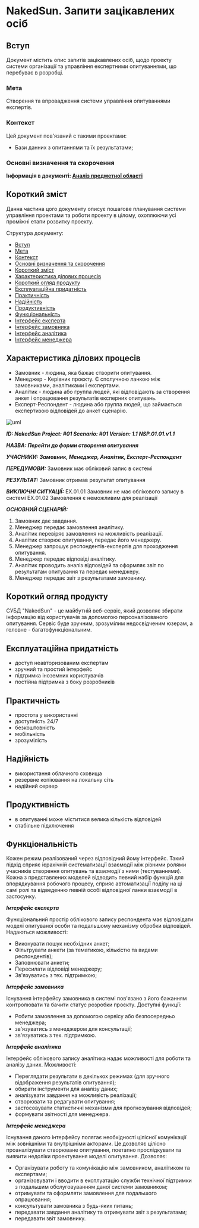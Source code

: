 # NakedSun. Запити зацікавлених осіб

<a name="1"> </a>

## Вступ

Документ містить опис запитів зацікавлених осіб, щодо проекту cистеми організації та управління експертними опитуваннями, що перебуває в розробці.

<a name="2"> </a>

### Мета 

Створення та впровадження системи управління опитуваннями експертів.

<a name="3"> </a>

### Контекст

Цей документ пов'язаний с такими проектами:
- Бази данних з опитаннями та їх результатами;

<a name="4"> </a>

### Основні визначення та скорочення

**Інформація в документі: [Аналіз предметної області]()**

<a name="5"> </a>
## Короткий зміст

Данна частина цого документу описує пошагове планування системи управління проектами та роботи проекту в цілому, охоплюючи усі проміжні етапи розвитку проекту.

Структура документу:

- [Вступ](#1)
- [Мета](#2)
- [Контекст](#3)
- [Основні визначення та скорочення](#4)
- [Короткий зміст](#5)
- [Характеристика ділових процесів](#6)
- [Короткий огляд продукту](#7)
- [Експлуатаційна придатність](#8)
- [Практичність](#9)
- [Надійність](#10)
- [Продуктивність](#11)
- [Функціональність](#12)
- [Інтерфейс експерта](#13)
- [Інтерфейс замовника](#14)
- [Інтерфейс аналітика](#15)
- [Інтерфейс менеджера](#16)

<a name="6"> </a>
## Характеристика ділових процесів

- Замовник - людина, яка бажає створити опитування.
- Менеджер - Керівник проєкту. Є сполучною ланкою між замовниками, аналітиками і експертами.
- Аналітик - людина або группа людей, які відповідають за створення анкет і опрацювання результатів експерних опитувань.
- Експерт-Респондент - людина або группа людей, що займається експертизою відповідей до анкет сценарію.

![uml](https://github.com/l0releei/obd_project/blob/l0releei/doc/use%20cases/main_diagram.puml)

***ID: NakedSun Project: #01 Scenario: #01 Version: 1.1
NSP.01.01.v1.1***
    
***НАЗВА: Перейти до форми створення опитування***
    
***УЧАСНИКИ: Замовник, Менеджер, Аналітик, Експерт-Респондент***

***ПЕРЕДУМОВИ:*** Замовник має обліковий запис в системі

***РЕЗУЛЬТАТ:*** Замовник отримав результат опитування

***ВИКЛЮЧНІ СИТУАЦІЇ:***
EX.01.01 Замовник не має облікового запису в системі
EX.01.02 Замовлення є неможливим для реалізації

***ОСНОВНИЙ СЦЕНАРІЙ:***
1. Замовник дає завдання.
2. Менеджер передає замовлення аналітику.
3. Аналітик перевіряє замовлення на можливість реалізації.
4. Аналітик створює опитування, передає його менеджеру.
5. Менеджер запрошує респондентів-експертів для проходження опитування.
6. Менеджер передає відповіді аналітику.
7. Аналітик проводить аналіз відповідей та оформляє звіт по результатам опитування та передає менеджеру.
8. Менеджер передає звіт з результатами замовнику.

<a name="7"> </a>
## Короткий огляд продукту

СУБД "NakedSun" - це майбутній веб-сервіс, який дозволяє збирати інформацію від користувачів за допомогою персоналізованого опитування. Сервіс буде зручним, зрозумілим недосвідченим юзерам, а головне - багатофункціональним.

<a name="8"> </a>
## Експлуатаційна придатність

- доступ неавторизованим експертам
- зручний та простий інтерфейс
- підтримка іноземних користувачів
- постійна підтримка з боку розробників

<a name="9"> </a>
## Практичність

 - простота у використанні
 - доступність 24/7
 - безкоштовність
 - мобільність
 - зрозумілість

<a name="10"> </a>
## Надійність

 - використання облачного сховища
 - резервне копіювання на локальну сіть
 - надійний сервер

<a name="11"> </a>
## Продуктивність

 - в опитуванні може міститися велика кількість відповідей
 - стабільне підключення
 
<a name="12"> </a>
## Функціональність

Кожен режим реалізований через відповідний йому інтерфейс. Такий підхід сприяє ієрахічній систематизації взаємодії між різними ролями учасників створення опитувань та взаємодії з ними (тестуваннями). Кожна з представлених моделей відводить певний набір функцій для впорядкування робочого процесу, сприяє автоматизації поділу на ці самі ролі та відведенню певній особі відповідної ланки взаємодії в застосунку.

<a name="13"> </a>
***Інтерфейс експерта***

Функціональний простір облікового запису респондента має відповідати моделі опитуваної особи та подальшому механізму обробки відповідей. 
Надаються можливості:
- Виконувати пошук необхідних анкет;
- Фільтрувати анкети (за тематикою, кількістю та видами респондентів);
- Заповнювати анкети;
- Пересилати відповіді менеджеру;
- Зв'язуватись з тех. підтримкою;

<a name="14"> </a>
***Інтерфейс замовника***

Існування інтерфейсу замовника в системі пов'язано з його бажанням контролювати та бачити статус розробки проєкту. 
Доступні функції:
- Робити замовлення за допомогою сервісу або безпосередньо менеджера;
- зв'язуватись з менеджером для консультації;
- зв'язуватись з тех. підтримкою.


<a name="15"> </a>
***Інтерфейс аналітика***

Інтерфейс облікового запису аналітика надає можливості для роботи та аналізу даних.
Можливості:
- Переглядати результати в декількох режимах (для зручного відображення результатів опитування);
- обирати інструменти для аналізу даних;
- аналізувати завдання на можливість реалізації;
- створювати та редагувати опитування;
- застосовувати статистичні механізми для прогнозування відповідей;
- формувати звітності для менеджера.


<a name="16"> </a>
***Інтерфейс менеджера***

Існування даного інтерфейсу полягає необхідності цілісної комунікації між зовнішніми та внутрішніми акторами. Це дозволяє цілісно проаналізувати створюване опитування, поетапно прослідкувати та виявити недоліки проектування моделі опитування.
Дозволяє:
- Організувати роботу та комунікацію між замовником, аналітиком та експертами;
- організовувати і вводити в експлуатацію служби технічної підтримки з подальшим обслуговуванням даної системи замовником;
- отримувати та оформляти замовлення для подальшого опрацювання;
- консультувати замовника з будь-яких питань;
- передавати завдання аналітику та отримувати звіт з результатами;
- передавати звіт замовнику.
